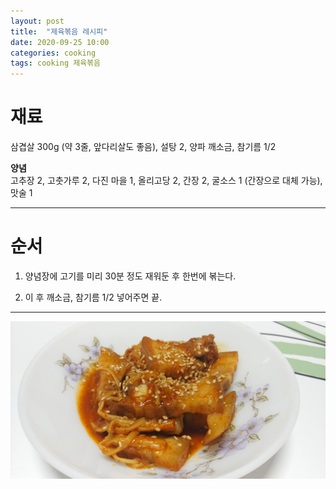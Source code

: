 ```yaml
---
layout: post
title:  "제육볶음 레시피"
date: 2020-09-25 10:00
categories: cooking
tags: cooking 제육볶음
---
```


# 재료

삼겹살 300g (약 3줄, 앞다리살도 좋음), 설탕 2, 양파
깨소금, 참기름 1/2

**양념<br />**
고추장 2, 고춧가루 2, 다진 마을 1, 올리고당 2, 간장 2, 굴소스 1 (간장으로 대체 가능), 맛술 1

---

# 순서

1. 양념장에 고기를 미리 30분 정도 재워둔 후 한번에 볶는다.

2. 이 후 깨소금, 참기름 1/2 넣어주면 끝.

---

![제육볶음~](/assets/img/cooking/2020/jeyuk.jpg)
